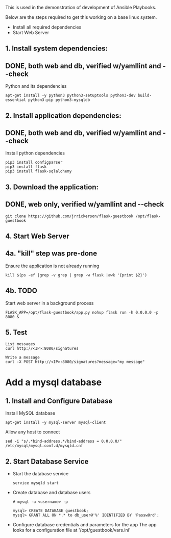 This is used in the demonstration of development of Ansible Playbooks.

  Below are the steps required to get this working on a base linux system.

  - Install all required dependencies
  - Start Web Server

## 1. Install system dependencies:
## DONE, both web and db, verified w/yamllint and --check

  Python and its dependencies

    apt-get install -y python3 python3-setuptools python3-dev build-essential python3-pip python3-mysqldb


## 2. Install application dependencies:
## DONE, both web and db, verified w/yamllint and --check

Install python dependencies

    pip3 install configparser
    pip3 install flask
    pip3 install flask-sqlalchemy

## 3. Download the application:
## DONE, web only, verified w/yamllint and --check

    git clone https://github.com/jrrickerson/flask-guestbook /opt/flask-guestbook

## 4. Start Web Server
## 4a. "kill" step was pre-done

Ensure the application is not already running
  
    kill $(ps -ef |grep -v grep | grep -w flask |awk '{print $2}')
    
## 4b.  TODO
Start web server in a background process

    FLASK_APP=/opt/flask-guestbook/app.py nohup flask run -h 0.0.0.0 -p 8080 &

## 5. Test
    List messages
    curl http://<IP>:8080/signatures

    Write a message
    curl -X POST http://<IP>:8080/signatures?message="my message"

# Add a mysql database

## 1. Install and Configure Database

 Install MySQL database

    apt-get install -y mysql-server mysql-client

 Allow any host to connect

    sed -i "s/.*bind-address.*/bind-address = 0.0.0.0/" /etc/mysql/mysql.conf.d/mysqld.cnf

## 2. Start Database Service
  - Start the database service

        service mysqld start

  - Create database and database users

        # mysql -u <username> -p

        mysql> CREATE DATABASE guestbook;
        mysql> GRANT ALL ON *.* to db_user@'%' IDENTIFIED BY 'Passw0rd';

  - Configure database credentials and parameters for the app
        The app looks for a configuration file at '/opt/guestbook/vars.ini'
